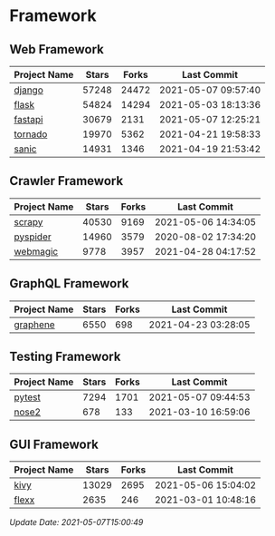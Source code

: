# Framework

## Web Framework
| Project Name | Stars | Forks | Last Commit |
| ------------ | ----- | ----- | ----------- |
| [django](https://github.com/django/django) | 57248 | 24472 | 2021-05-07 09:57:40 |
| [flask](https://github.com/pallets/flask) | 54824 | 14294 | 2021-05-03 18:13:36 |
| [fastapi](https://github.com/tiangolo/fastapi) | 30679 | 2131 | 2021-05-07 12:25:21 |
| [tornado](https://github.com/tornadoweb/tornado) | 19970 | 5362 | 2021-04-21 19:58:33 |
| [sanic](https://github.com/sanic-org/sanic) | 14931 | 1346 | 2021-04-19 21:53:42 |

## Crawler Framework
| Project Name | Stars | Forks | Last Commit |
| ------------ | ----- | ----- | ----------- |
| [scrapy](https://github.com/scrapy/scrapy) | 40530 | 9169 | 2021-05-06 14:34:05 |
| [pyspider](https://github.com/binux/pyspider) | 14960 | 3579 | 2020-08-02 17:34:20 |
| [webmagic](https://github.com/code4craft/webmagic) | 9778 | 3957 | 2021-04-28 04:17:52 |

## GraphQL Framework
| Project Name | Stars | Forks | Last Commit |
| ------------ | ----- | ----- | ----------- |
| [graphene](https://github.com/graphql-python/graphene) | 6550 | 698 | 2021-04-23 03:28:05 |

## Testing Framework
| Project Name | Stars | Forks | Last Commit |
| ------------ | ----- | ----- | ----------- |
| [pytest](https://github.com/pytest-dev/pytest) | 7294 | 1701 | 2021-05-07 09:44:53 |
| [nose2](https://github.com/nose-devs/nose2) | 678 | 133 | 2021-03-10 16:59:06 |

## GUI Framework
| Project Name | Stars | Forks | Last Commit |
| ------------ | ----- | ----- | ----------- |
| [kivy](https://github.com/kivy/kivy) | 13029 | 2695 | 2021-05-06 15:04:02 |
| [flexx](https://github.com/flexxui/flexx) | 2635 | 246 | 2021-03-01 10:48:16 |

*Update Date: 2021-05-07T15:00:49*